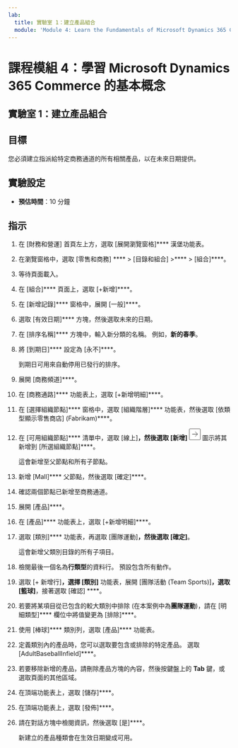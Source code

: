 ```yaml
---
lab:
  title: 實驗室 1：建立產品組合
  module: 'Module 4: Learn the Fundamentals of Microsoft Dynamics 365 Commerce'
---
```


# 課程模組 4：學習 Microsoft Dynamics 365 Commerce 的基本概念

## 實驗室 1：建立產品組合

## 目標

您必須建立指派給特定商務通道的所有相關產品，以在未來日期提供。 

## 實驗設定

   - **預估時間**：10 分鐘

## 指示

1.  在 [財務和營運] 首頁左上方，選取 [展開瀏覽窗格]**** 漢堡功能表。

2.  在瀏覽窗格中，選取 [零售和商務] **** >  [目錄和組合] >**** > [組合]****。

3.  等待頁面載入。

4.  在 [組合]**** 頁面上，選取 [+新增]****。

5.  在 [新增記錄]**** 窗格中，展開 [一般]****。

6.  選取 [有效日期]**** 方塊，然後選取未來的日期。

7.  在 [排序名稱]**** 方塊中，輸入新分類的名稱。 例如，**新的春季**。

8.  將 [到期日]**** 設定為 [永不]****。

    到期日可用來自動停用已發行的排序。

9.  展開 [商務頻道]****。

10. 在 [商務通路]**** 功能表上，選取 [+新增明細]****。

11. 在 [選擇組織節點]**** 窗格中，選取 [組織階層]**** 功能表，然後選取 [依類型顯示零售商店] (Fabrikam)****。

12. 在 [可用組織節點]**** 清單中，選取 [線上]****，然後選取 [新增]**** ![圖 15](./media/04-learn-the-fundamentals-of-dynamics-365-commerce-17.png) 圖示將其新增到 [所選組織節點]****。

    這會新增至父節點和所有子節點。

13. 新增 [Mall]**** 父節點，然後選取 [確定]****。

14. 確認兩個節點已新增至商務通道。

15. 展開 [產品]****。

16. 在 [產品]**** 功能表上，選取 [+新增明細]****。

17. 選取 [類別]**** 功能表，再選取 [團隊運動]****，然後選取 [確定]****。

    這會新增父類別目錄的所有子項目。

18. 檢閱最後一個名為**行類型**的資料行。 預設包含所有動作。

19. 選取 [+ 新增行]****，選擇 [類別]**** 功能表，展開 [團隊活動 (Team Sports)]****，選取 [籃球]****，接著選取 [確認] ****。

20. 若要將某項目從已包含的較大類別中排除 (在本案例中為**團隊運動**)，請在 [明細類型]**** 欄位中將值變更為 [排除]****。

21. 使用 [棒球]**** 類別列，選取 [產品]**** 功能表。

22. 定義類別內的產品時，您可以選取要包含或排除的特定產品。 選取 [AdultBaseballInfield]****。

23. 若要移除新增的產品，請刪除產品方塊的內容，然後按鍵盤上的 **Tab** 鍵，或選取頁面的其他區域。

24. 在頂端功能表上，選取 [儲存]****。

25. 在頂端功能表上，選取 [發佈]****。

26. 請在對話方塊中檢閱資訊，然後選取 [是]****。

    新建立的產品種類會在生效日期變成可用。

